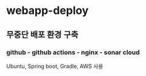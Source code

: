 # webapp-deploy
## 무중단 배포 환경 구축
### github - github actions - nginx - sonar cloud
Ubuntu, Spring boot, Gradle, AWS 사용
